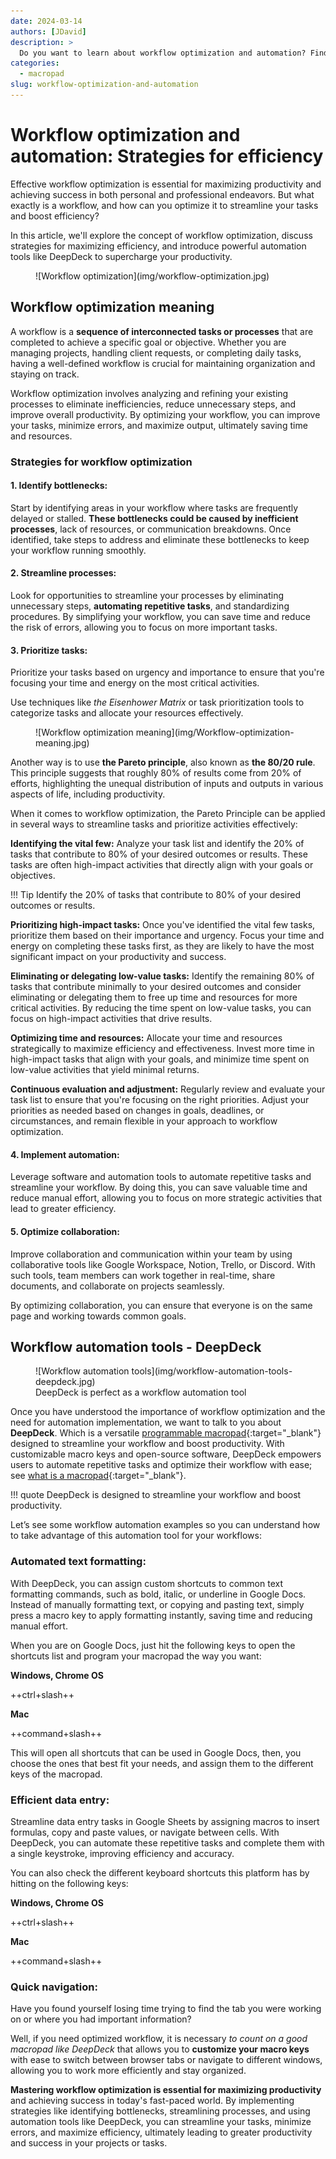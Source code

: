 ```yaml
---
date: 2024-03-14 
authors: [JDavid]
description: >
  Do you want to learn about workflow optimization and automation? Find here all you need to know. As well as workflow automation tools.
categories:
  - macropad
slug: workflow-optimization-and-automation
---
```


# **Workflow optimization and automation: Strategies for efficiency**

Effective workflow optimization is essential for maximizing productivity and achieving success in both personal and professional endeavors. But what exactly is a workflow, and how can you optimize it to streamline your tasks and boost efficiency?
<!-- more -->
In this article, we'll explore the concept of workflow optimization, discuss strategies for maximizing efficiency, and introduce powerful automation tools like DeepDeck to supercharge your productivity.

<figure markdown="span">
  ![Workflow optimization](img/workflow-optimization.jpg)
</figure>

## **Workflow optimization meaning**

A workflow is a **sequence of interconnected tasks or processes** that are completed to achieve a specific goal or objective. Whether you are managing projects, handling client requests, or completing daily tasks, having a well-defined workflow is crucial for maintaining organization and staying on track.

Workflow optimization involves analyzing and refining your existing processes to eliminate inefficiencies, reduce unnecessary steps, and improve overall productivity. By optimizing your workflow, you can improve your tasks, minimize errors, and maximize output, ultimately saving time and resources.

### **Strategies for workflow optimization**

#### 1. Identify bottlenecks:

Start by identifying areas in your workflow where tasks are frequently delayed or stalled. **These bottlenecks could be caused by inefficient processes**, lack of resources, or communication breakdowns. Once identified, take steps to address and eliminate these bottlenecks to keep your workflow running smoothly.

#### 2. Streamline processes:

Look for opportunities to streamline your processes by eliminating unnecessary steps, **automating repetitive tasks**, and standardizing procedures. By simplifying your workflow, you can save time and reduce the risk of errors, allowing you to focus on more important tasks.

#### 3. Prioritize tasks:

Prioritize your tasks based on urgency and importance to ensure that you're focusing your time and energy on the most critical activities. 

Use techniques like *the Eisenhower Matrix* or task prioritization tools to categorize tasks and allocate your resources effectively.

<figure markdown="span">
  ![Workflow optimization meaning](img/Workflow-optimization-meaning.jpg)
</figure>

Another way is to use **the Pareto principle**, also known as **the 80/20 rule**. This principle suggests that roughly 80% of results come from 20% of efforts, highlighting the unequal distribution of inputs and outputs in various aspects of life, including productivity.

When it comes to workflow optimization, the Pareto Principle can be applied in several ways to streamline tasks and prioritize activities effectively:

**Identifying the vital few:** Analyze your task list and identify the 20% of tasks that contribute to 80% of your desired outcomes or results. These tasks are often high-impact activities that directly align with your goals or objectives.

!!! Tip 
    Identify the 20% of tasks that contribute to 80% of your desired outcomes or results.

**Prioritizing high-impact tasks:** Once you've identified the vital few tasks, prioritize them based on their importance and urgency. Focus your time and energy on completing these tasks first, as they are likely to have the most significant impact on your productivity and success.

**Eliminating or delegating low-value tasks:** Identify the remaining 80% of tasks that contribute minimally to your desired outcomes and consider eliminating or delegating them to free up time and resources for more critical activities. By reducing the time spent on low-value tasks, you can focus on high-impact activities that drive results.

**Optimizing time and resources:** Allocate your time and resources strategically to maximize efficiency and effectiveness. Invest more time in high-impact tasks that align with your goals, and minimize time spent on low-value activities that yield minimal returns.

**Continuous evaluation and adjustment:** Regularly review and evaluate your task list to ensure that you're focusing on the right priorities. Adjust your priorities as needed based on changes in goals, deadlines, or circumstances, and remain flexible in your approach to workflow optimization.

#### 4. Implement automation:

Leverage software and automation tools to automate repetitive tasks and streamline your workflow. By doing this, you can save valuable time and reduce manual effort, allowing you to focus on more strategic activities that lead to greater efficiency.

#### 5. Optimize collaboration:

Improve collaboration and communication within your team by using collaborative tools like Google Workspace, Notion, Trello, or Discord. With such tools, team members can work together in real-time, share documents, and collaborate on projects seamlessly. 

By optimizing collaboration, you can ensure that everyone is on the same page and working towards common goals.

## **Workflow automation tools - DeepDeck**

<figure markdown="span">
  ![Workflow automation tools](img/workflow-automation-tools-deepdeck.jpg)
  <figcaption>DeepDeck is perfect as a workflow automation tool</figcaption>
</figure>

Once you have understood the importance of workflow optimization and the need for automation implementation, we want to talk to you about **DeepDeck**. Which is a versatile [programmable macropad](https://deepdeck.co/){:target="_blank"} designed to streamline your workflow and boost productivity. With customizable macro keys and open-source software, DeepDeck empowers users to automate repetitive tasks and optimize their workflow with ease; see [what is a macropad](https://deepdeck.co/blog/macropad-definition/){:target="_blank"}.

!!! quote 
    DeepDeck is designed to streamline your workflow and boost productivity.


Let’s see some workflow automation examples so you can understand how to take advantage of this automation tool for your workflows:

### **Automated text formatting:**

With DeepDeck, you can assign custom shortcuts to common text formatting commands, such as bold, italic, or underline in Google Docs. Instead of manually formatting text, or copying and pasting text, simply press a macro key to apply formatting instantly, saving time and reducing manual effort.

When you are on Google Docs, just hit the following keys to open the shortcuts list and program your macropad the way you want:

**Windows, Chrome OS**

++ctrl+slash++


**Mac**

++command+slash++

This will open all shortcuts that can be used in Google Docs, then, you choose the ones that best fit your needs, and assign them to the different keys of the macropad.

### **Efficient data entry:**

Streamline data entry tasks in Google Sheets by assigning macros to insert formulas, copy and paste values, or navigate between cells. With DeepDeck, you can automate these repetitive tasks and complete them with a single keystroke, improving efficiency and accuracy.

You can also check the different keyboard shortcuts this platform has by hitting on the following keys:

**Windows, Chrome OS**

++ctrl+slash++


**Mac**

++command+slash++

### **Quick navigation:**

Have you found yourself losing time trying to find the tab you were working on or where you had important information?

Well, if you need optimized workflow, it is necessary *to count on a good macropad like DeepDeck* that allows you to **customize your macro keys** with ease to switch between browser tabs or navigate to different windows, allowing you to work more efficiently and stay organized.

**Mastering workflow optimization is essential for maximizing productivity** and achieving success in today's fast-paced world. By implementing strategies like identifying bottlenecks, streamlining processes, and using automation tools like DeepDeck, you can streamline your tasks, minimize errors, and maximize efficiency, ultimately leading to greater productivity and success in your projects or tasks.